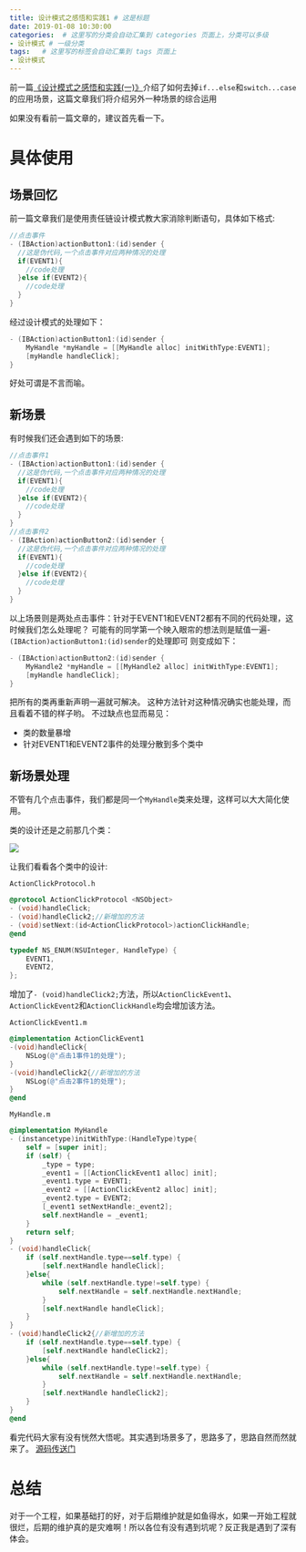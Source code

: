 ```yaml
---
title: 设计模式之感悟和实践1 # 这是标题
date: 2019-01-08 10:30:00
categories:  # 这里写的分类会自动汇集到 categories 页面上，分类可以多级
- 设计模式 # 一级分类
tags:   # 这里写的标签会自动汇集到 tags 页面上
- 设计模式
---
```

前一篇[《设计模式之感悟和实践(一)》](http://flyoceanfish.top/2018/12/14/%E8%AE%BE%E8%AE%A1%E6%A8%A1%E5%BC%8F%E4%B9%8B%E6%84%9F%E6%82%9F%E5%92%8C%E5%AE%9E%E8%B7%B51/)介绍了如何去掉`if...else`和`switch...case`的应用场景，这篇文章我们将介绍另外一种场景的综合运用

如果没有看前一篇文章的，建议首先看一下。
# 具体使用
## 场景回忆
前一篇文章我们是使用责任链设计模式教大家消除判断语句，具体如下格式:

```Objective-C
//点击事件
- (IBAction)actionButton1:(id)sender {
  //这是伪代码,一个点击事件对应两种情况的处理
  if(EVENT1){
    //code处理
  }else if(EVENT2){
    //code处理
  }
}
```
经过设计模式的处理如下：
```Objective-C
- (IBAction)actionButton1:(id)sender {
    MyHandle *myHandle = [[MyHandle alloc] initWithType:EVENT1];
    [myHandle handleClick];
}
```
好处可谓是不言而喻。
## 新场景
有时候我们还会遇到如下的场景:
```Objective-C
//点击事件1
- (IBAction)actionButton1:(id)sender {
  //这是伪代码,一个点击事件对应两种情况的处理
  if(EVENT1){
    //code处理
  }else if(EVENT2){
    //code处理
  }
}
//点击事件2
- (IBAction)actionButton2:(id)sender {
  //这是伪代码,一个点击事件对应两种情况的处理
  if(EVENT1){
    //code处理
  }else if(EVENT2){
    //code处理
  }
}
```
以上场景则是两处点击事件：针对于EVENT1和EVENT2都有不同的代码处理，这时候我们怎么处理呢？
可能有的同学第一个映入眼帘的想法则是赋值一遍- `(IBAction)actionButton1:(id)sender`的处理即可
则变成如下：
```Objective-C
- (IBAction)actionButton2:(id)sender {
    MyHandle2 *myHandle = [[MyHandle2 alloc] initWithType:EVENT1];
    [myHandle handleClick];
}
```
把所有的类再重新声明一遍就可解决。
这种方法针对这种情况确实也能处理，而且看着不错的样子哟。
不过缺点也显而易见：
* 类的数量暴增
* 针对EVENT1和EVENT2事件的处理分散到多个类中

## 新场景处理
不管有几个点击事件，我们都是同一个`MyHandle`类来处理，这样可以大大简化使用。

类的设计还是之前那几个类：

![](https://upload-images.jianshu.io/upload_images/6644906-23bd10685af0a455.png?imageMogr2/auto-orient/strip%7CimageView2/2/w/1240)

让我们看看各个类中的设计:

`ActionClickProtocol.h`
```Objective-C
@protocol ActionClickProtocol <NSObject>
- (void)handleClick;
- (void)handleClick2;//新增加的方法
- (void)setNext:(id<ActionClickProtocol>)actionClickHandle;
@end

typedef NS_ENUM(NSUInteger, HandleType) {
    EVENT1,
    EVENT2,
};
```
增加了`- (void)handleClick2;`方法，所以`ActionClickEvent1`、`ActionClickEvent2`和`ActionClickHandle`均会增加该方法。

`ActionClickEvent1.m`

```Objective-C
@implementation ActionClickEvent1
-(void)handleClick{
    NSLog(@"点击1事件1的处理");
}
-(void)handleClick2{//新增加的方法
    NSLog(@"点击2事件1的处理");
}
@end
```

`MyHandle.m`
```Objective-C
@implementation MyHandle
- (instancetype)initWithType:(HandleType)type{
    self = [super init];
    if (self) {
        _type = type;
        _event1 = [[ActionClickEvent1 alloc] init];
        _event1.type = EVENT1;
        _event2 = [[ActionClickEvent2 alloc] init];
        _event2.type = EVENT2;
        [_event1 setNextHandle:_event2];
        self.nextHandle = _event1;
    }
    return self;
}
- (void)handleClick{
    if (self.nextHandle.type==self.type) {
        [self.nextHandle handleClick];
    }else{
        while (self.nextHandle.type!=self.type) {
            self.nextHandle = self.nextHandle.nextHandle;
        }
        [self.nextHandle handleClick];
    }
}
- (void)handleClick2{//新增加的方法
    if (self.nextHandle.type==self.type) {
        [self.nextHandle handleClick2];
    }else{
        while (self.nextHandle.type!=self.type) {
            self.nextHandle = self.nextHandle.nextHandle;
        }
        [self.nextHandle handleClick2];
    }
}
@end
```
看完代码大家有没有恍然大悟呢。其实遇到场景多了，思路多了，思路自然而然就来了。
[源码传送门](https://FlyOceanFish@github.com/FlyOceanFish/TestChainDesign.git)
# 总结
对于一个工程，如果基础打的好，对于后期维护就是如鱼得水，如果一开始工程就很烂，后期的维护真的是灾难啊！所以各位有没有遇到坑呢？反正我是遇到了深有体会。
